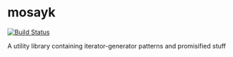 # mosayk
[![Build Status](https://travis-ci.org/eimfach/mosayk.svg?branch=master)](https://travis-ci.org/eimfach/mosayk)


A utility library containing iterator-generator patterns and promisified stuff
